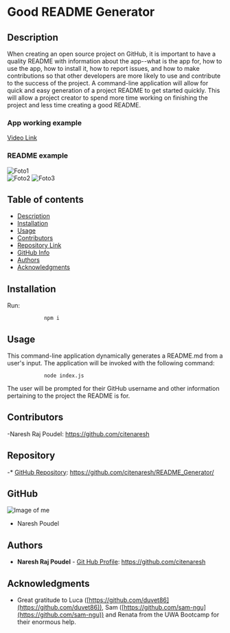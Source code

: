 
# **Good README Generator**

## Description 

When creating an open source project on GitHub, it is important to have a quality README with information about the app--what is the app for, how to use the app, how to install it, how to report issues, and how to make contributions so that other developers are more likely to use and contribute to the success of the project. A command-line application will allow for quick and easy generation of a project README to get started quickly. This will allow a project creator to spend more time working on finishing the project and less time creating a good README.   

### App working example

 
[Video Link](https://drive.google.com/file/d/1MH7s1ca_zFVhzdlb2lKQJ6eUQD7mno0M/view?usp=sharing)

### README example

![Foto1](foto1)   
![Foto2](foto2)
![Foto3](foto3)


## Table of contents

- [Description](#Description)
- [Installation](#Installation)
- [Usage](#Usage)
- [Contributors](#Contributors)
- [Repository Link](#Repository)
- [GitHub Info](#GitHub) 
- [Authors](#Authors)
- [Acknowledgments](#Acknowledgments)


## Installation
Run:

                npm i

## Usage

This command-line application dynamically generates a README.md from a user's input. The application will be invoked with the following command:

                node index.js

The user will be prompted for their GitHub username and other information pertaining to the project the README is for.


## Contributors

-Naresh Raj Poudel: https://github.com/citenaresh


## Repository

-* [GitHub Repository](https://github.com/citenaresh/README_Generator/): https://github.com/citenaresh/README_Generator/

## GitHub

![Image of me](https://avatars.githubusercontent.com/u/73706869?s=400&u=632b8c02a3fd90f21d168e4e8303fe15240c0804&v=4)
- Naresh Poudel

## Authors

* **Naresh Raj Poudel** - [Git Hub Profile](https://github.com/citenaresh): https://github.com/citenaresh

## Acknowledgments

* Great gratitude to Luca ([https://github.com/duvet86](https://github.com/duvet86)), Sam ([https://github.com/sam-ngu](https://github.com/sam-ngu)) and Renata from the UWA Bootcamp for their enormous help.
